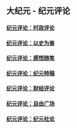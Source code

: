 ## 大纪元 - 纪元评论

#### [纪元评论：时政评论](indexes/nsc1025/README.md?05260330)
#### [纪元评论：以史为鉴](indexes/nsc1028/README.md?05260330)
#### [纪元评论：感悟随笔](indexes/nsc1035/README.md?05260330)
#### [纪元评论：纪元特稿](indexes/nsc424/README.md?05260330)
#### [纪元评论：财经评论](indexes/nsc1026/README.md?05260330)
#### [纪元评论：自由广场](indexes/nsc993/README.md?05260330)
#### [纪元评论：纪元社论](indexes/nsc422/README.md?05260330)

